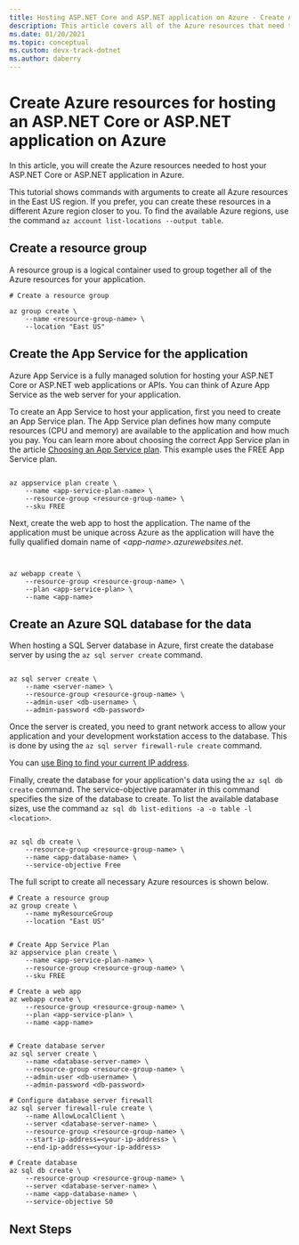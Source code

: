 ```yaml
---
title: Hosting ASP.NET Core and ASP.NET application on Azure - Create Azure resources
description: This article covers all of the Azure resources that need to be created in Azure to host a typical ASP.NET Core or ASP.NET web application or API
ms.date: 01/20/2021
ms.topic: conceptual
ms.custom: devx-track-dotnet
ms.author: daberry
---
```


# Create Azure resources for hosting an ASP.NET Core or ASP.NET application on Azure

In this article, you will create the Azure resources needed to host your ASP.NET Core or ASP.NET application in Azure.

This tutorial shows commands with arguments to create all Azure resources in the East US region.  If you prefer, you can create these resources in a different Azure region closer to you.  To find the available Azure regions, use the command `az account list-locations --output table`.

## Create a resource group

A resource group is a logical container used to group together all of the Azure resources for your application.  

```azurecli
# Create a resource group

az group create \
    --name <resource-group-name> \
    --location "East US"

```

## Create the App Service for the application

Azure App Service is a fully managed solution for hosting your ASP.NET Core or ASP.NET web applications or APIs.  You can think of Azure App Service as the web server for your application.

To create an App Service to host your application, first you need to create an App Service plan.  The App Service plan defines how many compute resources (CPU and memory) are available to the application and how much you pay.  You can learn more about choosing the correct App Service plan in the article [Choosing an App Service plan](../choosing-app-service-plan.md).  This example uses the FREE App Service plan.

```azurecli

az appservice plan create \
    --name <app-service-plan-name> \
    --resource-group <resource-group-name> \
    --sku FREE

```

Next, create the web app to host the application.  The name of the application must be unique across Azure as the application will have the fully qualified domain name of _\<app-name\>.azurewebsites.net_.

```azurecli


az webapp create \
    --resource-group <resource-group-name> \
    --plan <app-service-plan> \
    --name <app-name>

```

## Create an Azure SQL database for the data

When hosting a SQL Server database in Azure, first create the database server by using the `az sql server create` command.

```azurecli

az sql server create \
    --name <server-name> \
    --resource-group <resource-group-name> \
    --admin-user <db-username> \
    --admin-password <db-password>

```

Once the server is created, you need to grant network access to allow your application and your development workstation access to the database.  This is done by using the `az sql server firewall-rule create` command.

You can [use Bing to find your current IP address](https://www.bing.com/search?&q=my+ip+address).

Finally, create the database for your application's data using the `az sql db create` command.  The service-objective paramater in this command specifies the size of the database to create.  To list the available database sizes, use the command `az sql db list-editions -a -o table -l <location>`.

```azurecli

az sql db create \
    --resource-group <resource-group-name> \
    --name <app-database-name> \
    --service-objective Free
```

The full script to create all necessary Azure resources is shown below.

```azurecli
# Create a resource group
az group create \
    --name myResourceGroup
    --location "East US"


# Create App Service Plan
az appservice plan create \
    --name <app-service-plan-name> \
    --resource-group <resource-group-name> \
    --sku FREE

# Create a web app
az webapp create \
    --resource-group <resource-group-name> \
    --plan <app-service-plan> \
    --name <app-name>


# Create database server
az sql server create \
    --name <database-server-name> \
    --resource-group <resource-group-name> \
    --admin-user <db-username> \
    --admin-password <db-password>

# Configure database server firewall
az sql server firewall-rule create \
    --name AllowLocalClient \
    --server <database-server-name> \
    --resource-group <resource-group-name> \
    --start-ip-address=<your-ip-address> \
    --end-ip-address=<your-ip-address>

# Create database
az sql db create \
    --resource-group <resource-group-name> \
    --server <database-server-name> \
    --name <app-database-name> \
    --service-objective S0

```

## Next Steps
